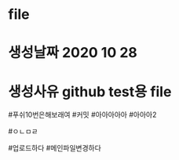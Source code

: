 # file
# 생성날짜 2020 10 28
# 생성사유 github test용 file

#푸쉬10번은해보래여
#커밋
#아아아아아
#아아아2

#ㅇㄴㅁㄹ


#업로드하다
#메인파일변경하다
